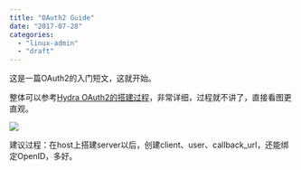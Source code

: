 ```yaml
---
title: "OAuth2 Guide"
date: "2017-07-28"
categories: 
  - "linux-admin"
  - "draft"
---
```


这是一篇OAuth2的入门短文，这就开始。

整体可以参考[Hydra OAuth2的搭建过程](https://www.ory.am/run-oauth2-server-open-source-api-security.html)，非常详细，过程就不讲了，直接看图更直观。

![](/blog/images/ORY%20Hydra%20Consent%20Flow.png)

建议过程：在host上搭建server以后，创建client、user、callback\_url，还能绑定OpenID，多好。
